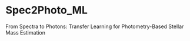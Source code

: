 # Spec2Photo_ML
From Spectra to Photons: Transfer Learning for Photometry-Based Stellar Mass Estimation
